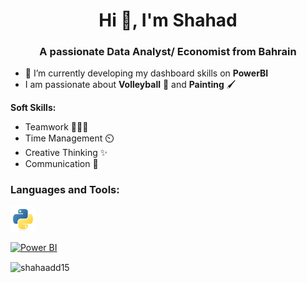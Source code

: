 # <h1 align="center">Hi 👋, I'm Shahad</h1>
<h3 align="center">A passionate Data Analyst/ Economist from Bahrain</h3>

- 🌱 I’m currently developing my dashboard skills on  **PowerBI**
- I am passionate about **Volleyball** 🏐 and **Painting** 🖌️
  
**Soft Skills:**
- Teamwork 🧑‍🤝‍🧑
- Time Management ⏲️
- Creative Thinking ✨
- Communication 💬
</p>

<h3 align="left">Languages and Tools:</h3>
<p align="left"> <a href="https://www.python.org" target="_blank" rel="noreferrer"> <img src="https://raw.githubusercontent.com/devicons/devicon/master/icons/python/python-original.svg" alt="python" width="40" height="40"/> </a> </p>
<p 
<p align="left"> 
  <a href="https://powerbi.microsoft.com/" target="_blank" rel="noreferrer"> 
    <img src="https://img.icons8.com/color/48/000000/power-bi.png" alt="Power BI" width="40" height="40"/> 
  </a> 
</p>

<p><img align="center" src="https://github-readme-stats.vercel.app/api/top-langs?username=shahaadd15&show_icons=true&locale=en&layout=compact" alt="shahaadd15" /></p>
 
